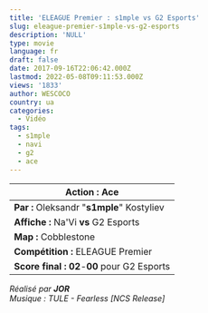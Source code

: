 ```yaml
---
title: 'ELEAGUE Premier : s1mple vs G2 Esports'
slug: eleague-premier-s1mple-vs-g2-esports
description: 'NULL'
type: movie
language: fr
draft: false
date: 2017-09-16T22:06:42.000Z
lastmod: 2022-05-08T09:11:53.000Z
views: '1833'
author: WESCOCO
country: ua
categories:
  - Vidéo
tags:
  - s1mple
  - navi
  - g2
  - ace
---
```

| **Action :** Ace                                 |
| ------------------------------------------------ |
| **Par :** Oleksandr "**s1mple**" Kostyliev       |
| **Affiche :** Na'Vi **vs** G2 Esports            |
| **Map :** Cobblestone                            |
| **Compétition :** ELEAGUE Premier                |
| **Score final :** **02**\-**00** pour G2 Esports |

  
_Réalisé par **JOR**_  
_Musique : TULE - Fearless \[NCS Release\]_
